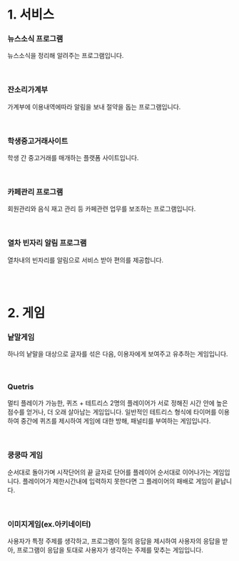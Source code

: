 # 1. 서비스
### 뉴스소식 프로그램
뉴스소식을 정리해 알려주는 프로그램입니다.

<br>

### 잔소리가계부
가계부에 이용내역에따라 알림을 보내 절약을 돕는 프로그램입니다.

<br>

### 학생중고거래사이트
학생 간 중고거래를 매개하는 플랫폼 사이트입니다.

<br>

### 카페관리 프로그램
회원관리와 음식 재고 관리 등 카페관련 업무를 보조하는 프로그램입니다.

<br>

### 열차 빈자리 알림 프로그램
열차내의 빈자리를 알림으로 서비스 받아 편의를 제공합니다.

<br>

<br>



# 2. 게임
### 낱말게임
하나의 낱말을 대상으로 글자를 섞은 다음, 
이용자에게 보여주고 유추하는 게임입니다.

<br>

### Quetris 
멀티 플레이가 가능한, 퀴즈 + 테트리스
2명의 플레이어가 서로 정해진 시간 안에 높은 점수를 얻거나, 
더 오래 살아남는 게임입니다.
일반적인 테트리스 형식에 타이머를 이용하여 중간에 퀴즈를 제시하여 
게임에 대한 방해, 패널티를 부여하는 게임입니다.

<br>

### 쿵쿵따 게임
순서대로 돌아가며 시작단어의 끝 글자로 단어를 플레이어 순서대로 이어나가는 게임입니다.
플레이어가 제한시간내에 입력하지 못한다면 그 플레이어의 패배로 게임이 끝납니다.

<br>

### 이미지게임(ex.아키네이터)
사용자가 특정 주제를 생각하고, 
프로그램이 질의 응답을 제시하여 사용자의 응답을 받아, 
프로그램이 응답을 토대로 사용자가 생각하는 주제를 맞추는 게임입니다.
